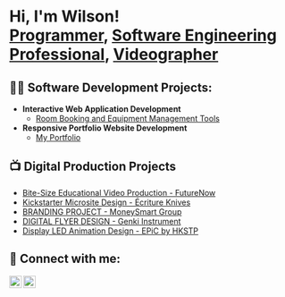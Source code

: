 <h1>Hi, I'm Wilson! <br/><a href="https://github.com/wilsonma531">Programmer</a>, <a href="https://www.linkedin.com/in/wilson-msw/">Software Engineering Professional</a>, <a href="https://www.behance.net/wilsonma4">Videographer</a></h1>

<h2>👨‍💻 Software Development Projects:</h2>

- <b>Interactive Web Application Development</b>
  - [Room Booking and Equipment Management Tools](https://github.com/wilsonma531/BookMySpace)
- <b>Responsive Portfolio Website Development</b>
  - [My Portfolio](https://wilsonma531.github.io/)

<h2>📺 Digital Production Projects</h2>

- [Bite-Size Educational Video Production - FutureNow](https://www.behance.net/gallery/193226407/Bite-Size-Training-Video-Production-FutureNow)
- [Kickstarter Microsite Design - Écriture Knives](https://www.behance.net/gallery/141740759/Kickstarter-Microsite-Design-Ecriture-Knives)
- [BRANDING PROJECT - MoneySmart Group](https://www.behance.net/gallery/141400621/Branding-Project-MoneySmart-HK)
- [DIGITAL FLYER DESIGN - Genki Instrument](https://www.behance.net/gallery/141403023/Promotion-Flyers-Genki-Instruments)
- [Display LED Animation Design - EPiC by HKSTP](https://www.behance.net/gallery/141382091/Motion-Graphic-Design-HKSTP)


<h2> 🤳 Connect with me:</h2>

[<img align="left" alt="Wilson Ma | LinkedIn" width="22px" src="https://cdn.jsdelivr.net/npm/simple-icons@v3/icons/linkedin.svg" />][linkedin]


[<img align="left" alt="Wilson Ma | BeHance" width="22px" src="https://cdn.jsdelivr.net/npm/simple-icons@v3/icons/behance.svg" />][behance]

[linkedin]: https://www.linkedin.com/in/wilson-msw/

[behance]: https://www.behance.net/wilsonma4

<!--
**joshmadakor1/joshmadakor1** is a ✨ _special_ ✨ repository because its `README.md` (this file) appears on your GitHub profile.

Here are some ideas to get you started:

- 🔭 I’m currently working on ...
- 🌱 I’m currently learning ...
- 👯 I’m looking to collaborate on ...
- 🤔 I’m looking for help with ...
- 💬 Ask me about ...
- 📫 How to reach me: ...
- 😄 Pronouns: ...
- ⚡ Fun fact: ...
-->
